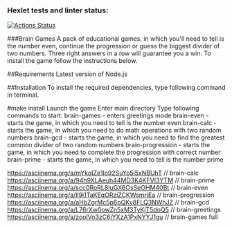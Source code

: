 ### Hexlet tests and linter status:
[![Actions Status](https://github.com/VasiliiLvov/js-starter-project-44/actions/workflows/hexlet-check.yml/badge.svg)](https://github.com/VasiliiLvov/js-starter-project-44/actions)

###Brain Games
A pack of educational games, in which you'll need to tell is the number even, continue the progression or guess the biggest divider of two numbers. Three right answers in a row will guarantee you a win. To install the game follow the instructions below.

##Requirements
Latest version of Node.js

##Installation
To install the required dependencies, type following command in terminal.

#make install
Launch the game
Enter main directory
Type following commands to start:
brain-games - enters greetings mode
brain-even - starts the game, in which you need to tell is the number even
brain-calc - starts the game, in which you need to do math operations with two random numbers
brain-gcd - starts the game, in which you need to find the greatest common divider of two random numbers
brain-progression - starts the game, in which you need to complete the progression with correct number
brain-prime - starts the game, in which you need to tell is the number prime

https://asciinema.org/a/mYkqIZe1lo92SuYo5i5xNBUhT // brain-calc
https://asciinema.org/a/94h9XLAeuh44MD3K4KFVI3YTM // brain-prime
https://asciinema.org/a/scc0RoRL8IuGX6OsSeOHM40Bt // brain-even
https://asciinema.org/a/ll9i1TaKEqORziZCKWsmriEa // brain-progression
https://asciinema.org/a/aHbZgrMc5p6pQKy8FLQ3NWhJZ // brain-gcd
https://asciinema.org/a/L76rXw0owZn5xM3TyKjT5doQ5 // brain-greetings
https://asciinema.org/a/zoolVo3zC6iYXzA1PxNYYJ1gu // brain-games full
